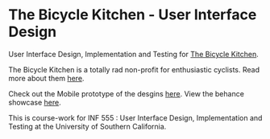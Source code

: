 # The Bicycle Kitchen - User Interface Design

User Interface Design, Implementation and Testing for [The Bicycle Kitchen](http://www.bicyclekitchen.com/).

The Bicycle Kitchen is a totally rad non-profit for enthusiastic cyclists. Read more about them [here](http://www.bicyclekitchen.com/index.php?/about-this-site/).

Check out the Mobile prototype of the desgins [here](https://xd.adobe.com/view/2a3af631-eb0f-4ca4-6415-6f801d9affcf-5c0b/).
View the behance showcase [here](https://www.behance.net/gallery/78820909/The-Bicycle-Kitchen).

This is course-work for INF 555 : User Interface Design, Implementation and Testing at the University of Southern California.
